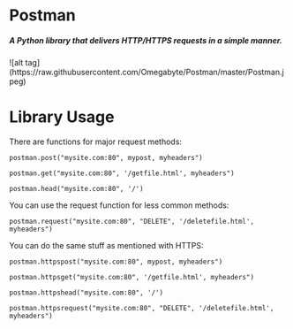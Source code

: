 # Postman
<h5><em>A Python library that delivers HTTP/HTTPS requests in a simple manner.</em></h5>
![alt tag](https://raw.githubusercontent.com/Omegabyte/Postman/master/Postman.jpeg)

# Library Usage
There are functions for major request methods:

`postman.post("mysite.com:80", mypost, myheaders")`

`postman.get("mysite.com:80", '/getfile.html', myheaders")`

`postman.head("mysite.com:80", '/')`

You can use the request function for less common methods:

`postman.request("mysite.com:80", "DELETE", '/deletefile.html', myheaders")`

You can do the same stuff as mentioned with HTTPS:

`postman.httpspost("mysite.com:80", mypost, myheaders")`

`postman.httpsget("mysite.com:80", '/getfile.html', myheaders")`

`postman.httpshead("mysite.com:80", '/')`

`postman.httpsrequest("mysite.com:80", "DELETE", '/deletefile.html', myheaders")`
